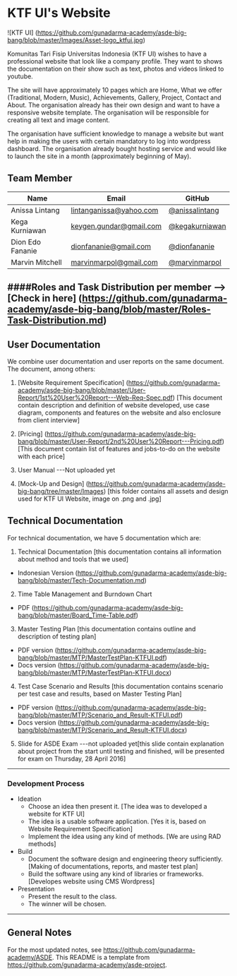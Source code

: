 # KTF UI's Website

![KTF UI] (https://github.com/gunadarma-academy/asde-big-bang/blob/master/Images/Asset-logo_ktfui.jpg)

Komunitas Tari Fisip Universitas Indonesia (KTF UI) wishes to have a professional website that look like a company profile. They want to shows the documentation on their show such as text, photos and videos linked to youtube. 

The site will have approximately 10 pages which are Home, What we offer (Traditional, Modern, Music), Achievements, Gallery, Project, Contact and About. The organisation already has their own design and want to have a responsive website template. The organisation will be responsible for creating all text and image content. 

The organisation have sufficient knowledge to manage a website but want help in making the users with certain mandatory to log into wordpress dashboard. The organisation already bought hosting service and would like to launch the site in a month (approximately beginning of May).

## Team Member

| Name   | Email              | GitHub |
|--------|--------------------|--------|
| Anissa Lintang | lintanganissa@yahoo.com | [@anissalintang](https://github.com/anissalintang)
| Kega Kurniawan | keygen.gundar@gmail.com | [@kegakurniawan](https://github.com/kegakurniawan)
| Dion Edo Fananie | dionfananie@gmail.com | [@dionfananie](https://github.com/dionfananie)
| Marvin Mitchell | marvinmarpol@gmail.com | [@marvinmarpol](https://github.com/marvinmarpol)

####Roles and Task Distribution per member --> [Check in here] (https://github.com/gunadarma-academy/asde-big-bang/blob/master/Roles-Task-Distribution.md)
--------------------------------------------------

## User Documentation

We combine user documentation and user reports on the same document. The document, among others:

1. [Website Requirement Specification] (https://github.com/gunadarma-academy/asde-big-bang/blob/master/User-Report/1st%20User%20Report---Web-Req-Spec.pdf)
[This document contain description and definition of website developed, use case diagram, components and features on the website and also enclosure from client interview]

2. [Pricing] (https://github.com/gunadarma-academy/asde-big-bang/blob/master/User-Report/2nd%20User%20Report---Pricing.pdf)
[This document contain list of features and jobs-to-do on the website with each price]

3. User Manual ---Not uploaded yet

4. [Mock-Up and Design] (https://github.com/gunadarma-academy/asde-big-bang/tree/master/Images) [this folder contains all assets and design used for KTF UI Website, image on .png and .jpg]


## Technical Documentation

For technical documentation, we have 5 documentation which are:

1. Technical Documentation [this documentation contains all information about method and tools that we used]
  + Indonesian Version (https://github.com/gunadarma-academy/asde-big-bang/blob/master/Tech-Documentation.md)

2. Time Table Management and Burndown Chart
  + PDF (https://github.com/gunadarma-academy/asde-big-bang/blob/master/Board_Time-Table.pdf)

3. Master Testing Plan [this documentation contains outline and description of testing plan]
  + PDF version (https://github.com/gunadarma-academy/asde-big-bang/blob/master/MTP/MasterTestPlan-KTFUI.pdf)
  + Docs version (https://github.com/gunadarma-academy/asde-big-bang/blob/master/MTP/MasterTestPlan-KTFUI.docx)

4. Test Case Scenario and Results [this documentation contains scenario per test case and results, based on Master Testing Plan]
  + PDF version (https://github.com/gunadarma-academy/asde-big-bang/blob/master/MTP/Scenario_and_Result-KTFUI.pdf)
  + Docs version (https://github.com/gunadarma-academy/asde-big-bang/blob/master/MTP/Scenario_and_Result-KTFUI.docx)
  
5. Slide for ASDE Exam ---not uploaded yet[this slide contain explanation about project from the start until testing and finished, will be presented for exam on Thursday, 28 April 2016]

--------------------------------------------------

### Development Process

+ Ideation
  + Choose an idea then present it. [The idea was to developed a website for KTF UI]
  + The idea is a usable software application. [Yes it is, based on Website Requirement Specification]
  + Implement the idea using any kind of methods. [We are using RAD methods]
+ Build
  + Document the software design and engineering theory sufficiently. [Making of documentations, reports, and master test plan]
  + Build the software using any kind of libraries or frameworks. [Developes website using CMS Wordpress]
+ Presentation
  + Present the result to the class.
  + The winner will be chosen.

--------------------------------------------------

## General Notes

For the most updated notes, see <https://github.com/gunadarma-academy/ASDE>. This README is a template from <https://github.com/gunadarma-academy/asde-project>.
